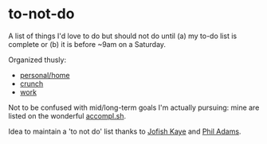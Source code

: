 to-not-do
=========

A list of things I'd love to do but should not do until (a) my to-do list is
complete or (b) it is before ~9am on a Saturday.

Organized thusly:

- [personal/home](./personal-home.md)
- [crunch](./crunch.md)
- [work](./work.md)

Not to be confused with mid/long-term goals I'm actually pursuing: mine are
listed on the wonderful [accompl.sh][accomplsh].

Idea to maintain a 'to not do' list thanks to [Jofish Kaye][jofish] and [Phil Adams][philadams].

[accomplsh]: https://accompl.sh/shionguha
[jofish]: https://jofish.com
[philadams]: https://github.com/philadams

